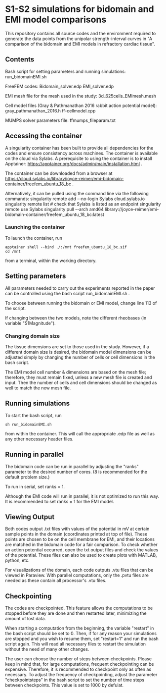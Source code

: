 # S1-S2 simulations for bidomain and EMI model comparisons
This repository contains all source codes and the environment required to generate the data points from the unipolar strength-interval curves in "A comparison of the bidomain and EMI models in refractory cardiac tissue".

## Contents
Bash script for setting parameters and running simulations:
    run_bidomainEMI.sh

FreeFEM codes:
    Bidomain_solver.edp
    EMI_solver.edp

EMI mesh file for the mesh used in the study:
    3d_625cells_EMImesh.mesh

Cell model files (Gray & Pathmanathan 2016 rabbit action potential model):
    gray_pathmanathan_2016.h
    ff-cellmodel.cpp

MUMPS solver parameters file:
    ffmumps_fileparam.txt

## Accessing the container
A singularity container has been built to provide all dependencies for the codes and ensure consistency across machines. The container is available on the cloud via Sylabs. A prerequisite to using the container is to install Apptainer: https://apptainer.org/docs/admin/main/installation.html .

The container can be downloaded from a browser at https://cloud.sylabs.io/library/joyce-reimer/emi-bidomain-container/freefem_ubuntu_18_bc . 

Alternatively, it can be pulled using the command line via the following commands:
    singularity remote add --no-login Sylabs cloud.sylabs.io
    singularity remote list    # check that Sylabs is listed as an endpoint
    singularity remote use Sylabs
    singularity pull --arch amd64 library://joyce-reimer/emi-bidomain-container/freefem_ubuntu_18_bc:latest

### Launching the container
To launch the container, run

    apptainer shell --bind ./:/mnt freefem_ubuntu_18_bc.sif
    cd /mnt

from a terminal, within the working directory.

## Setting parameters
All parameters needed to carry out the experiments reported in the paper can be controlled using the bash script run_bidomainEMI.sh . 

To choose between running the bidomain or EMI model, change line 113 of the script. 

If changing between the two models, note the different rheobases (in variable "S1Magnitude").

### Changing domain size
The tissue dimensions are set to those used in the study. However, if a different domain size is desired, the bidomain model dimensions can be adjusted simply by changing the number of cells or cell dimensions in the bash script.

The EMI model cell number & dimensions are based on the mesh file; therefore, they must remain fixed, unless a new mesh file is created and input. Then the number of cells and cell dimensions should be changed as well to match the new mesh file.

## Running simulations

To start the bash script, run

    sh run_bidomainEMI.sh

from within the container. This will call the appropriate .edp file as well as any other necessary header files.

## Running in parallel
The bidomain code can be run in parallel by adjusting the "ranks" parameter to the desired number of cores. (8 is recommended for the default problem size.)

To run in serial, set ranks = 1.

Although the EMI code will run in parallel, it is not optimized to run this way. It is recommended to set ranks = 1 for the EMI model. 

## Viewing Output
Both codes output .txt files with values of the potential in mV at certain sample points in the domain (coordinates printed at top of file). These points are chosen to be on the cell membrane for EMI, and their locations are matched in the bidomain code for a fair comparison. To check whether an action potential occurred, open the txt output files and check the values of the potential. These files can also be used to create plots with MATLAB, python, etc.

For visualizations of the domain, each code outputs .vtu files that can be viewed in Paraview. With parallel computations, only the .pvtu files are needed as these contain all processor's .vtu files.

## Checkpointing
The codes are checkpointed. This feature allows the computations to be stopped before they are done and then restarted later, minimizing the amount of lost data.

When starting a computation from the beginning, the variable "restart" in the bash script should be set to 0. Then, if for any reason your simulations are stopped and you wish to resume them, set "restart=1" and run the bash script again. This will read all necessary files to restart the simulation without the need of many other changes. 

The user can choose the number of steps between checkpoints. Please keep in mind that, for large computations, frequent checkpointing can be expensive. Therefore, it is recommended to checkpoint only as often as necessary. To adjust the frequency of checkpointing, adjust the parameter "checkpointsteps" in the bash script to set the number of time steps between checkpoints. This value is set to 1000 by defulat.